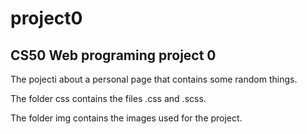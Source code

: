 # project0 
<h2>CS50 Web programing project 0</h2>
<p>The pojecti about a personal page that contains some random things.</p>
<p>The folder css contains the files .css and .scss.</p>
<p>The folder img contains the images used for the project.</p>
